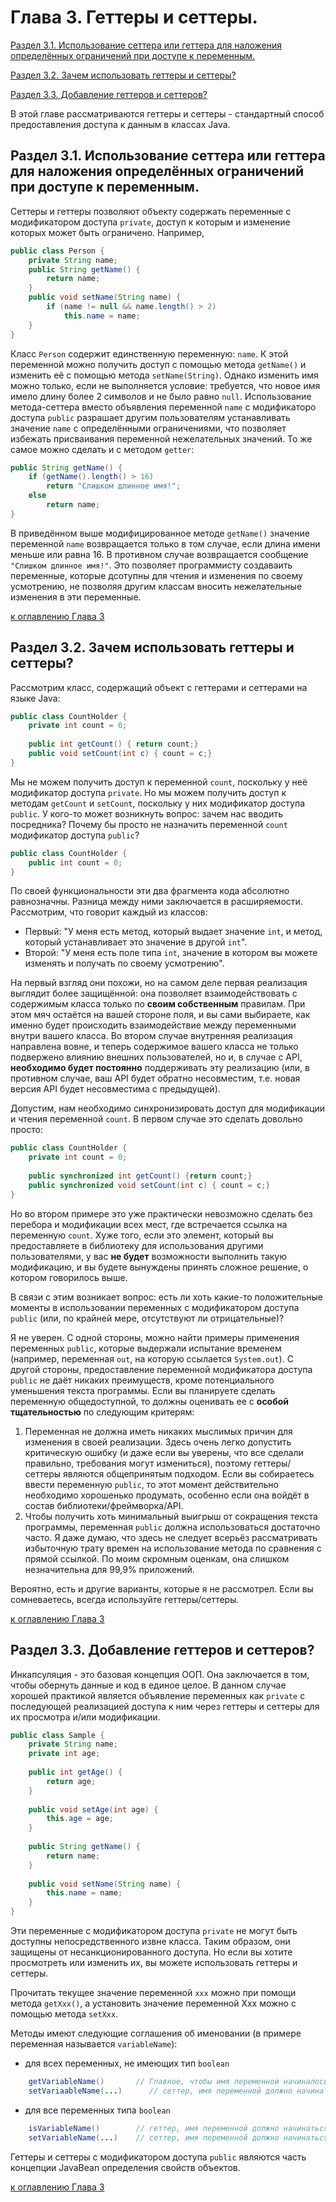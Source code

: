 # Глава 3. Геттеры и сеттеры.

[Раздел 3.1. Использование сеттера или геттера для наложения определённых ограничений при доступе к переменным.](#раздел-31-использование-сеттера-или-геттера-для-наложения-определённых-ограничений-при-доступе-к-переменным)

[Раздел 3.2. Зачем использовать геттеры и сеттеры?](#раздел-32-зачем-использовать-геттеры-и-сеттеры)

[Раздел 3.3. Добавление геттеров и сеттеров?](#раздел-33-добавление-геттеров-и-сеттеров)

В этой главе рассматриваются геттеры и сеттеры - стандартный способ предоставления доступа к данным в классах Java.

## Раздел 3.1. Использование сеттера или геттера для наложения определённых ограничений при доступе к переменным.

Сеттеры и геттеры позволяют объекту содержать переменные с модификатором доступа `private`, доступ к которым и изменение которых может быть ограничено. Например,

```java
public class Person {
    private String name;
    public String getName() {
        return name;
    }
    public void setName(String name) {
        if (name != null && name.length() > 2)
            this.name = name;
    }
}
```

Класс `Person` содержит единственную переменную: `name`. К этой переменной можно получить доступ с помощью метода `getName()` и изменить её с помощью метода `setName(String)`. Однако изменить имя можно только, если не выполняется условие: требуется, что новое имя имело длину более 2 символов и не было равно `null`. Использование метода-сеттера вместо объявления переменной `name` с модификаторо доступа `public` разрашает другим пользователям устанавливать значение `name` с определёнными ограничениями, что позволяет избежать присваивания переменной нежелательных значений. То же самое можно сделать и с методом `getter`:

```java
public String getName() {
    if (getName().length() > 16)
        return "Слишком длинное имя!";
    else
        return name;
}
```

В приведённом выше модифицированное методе `getName()` значение переменной `name` возвращается только в том случае, если длина имени меньше или равна 16. В противном случае возвращается сообщение `"Слишком длинное имя!"`. Это позволяет программисту создаваить переменные, которые дсотупны для чтения и изменения по своему усмотрению, не позволяя другим классам вносить нежелательные изменения в эти переменные.

[к оглавлению Глава 3](#глава-3-геттеры-и-сеттеры)

## Раздел 3.2. Зачем использовать геттеры и сеттеры?

Рассмотрим класс, содержащий объект с геттерами и сеттерами на языке Java:

```java
public class CountHolder {
    private int count = 0;
    
    public int getCount() { return count;}
    public void setCount(int c) { count = c;}
}
```


Мы не можем получить доступ к переменной `count`, поскольку у неё модификатор доступа `private`. Но мы можем получить доступ к методам `getCount` и `setCount`, поскольку у них модификатор доступа `public`. У кого-то может возникнуть вопрос: зачем нас вводить посредника? Почему бы просто не назначить переменной `count` модификатор доступа `public`?

```java
public class CountHolder {
    public int count = 0;
}
```

По своей функциональности эти два фрагмента кода абсолютно равнозначны. Разница между ними заключается в расширяемости. Рассмотрим, что говорит каждый из классов:
+ Первый: "У меня есть метод, который выдает значение `int`, и метод, который устанавливает это значение в другой `int`".
+ Второй: "У меня есть поле типа `int`, значение в котором вы можете изменять и получать по своему усмотрению".

На первый взгляд они похожи, но на самом деле первая реализация выглядит более защищённой: она позволяет взаимодействовать с содержимым класса только по **своим собственным** правилам. При этом мяч остаётся на вашей стороне поля, и вы сами выбираете, как именно будет происходить взаимодействие между переменными внутри вашего класса. Во втором случае внутренняя реализация направлена вовне, и теперь содержимое вашего класса не только подвержено влиянию внешних пользователей, но и, в случае с API, **необходимо будет постоянно** поддерживать эту реализацию (или, в противном случае, ваш API будет обратно несовместим, т.е. новая версия API будет несовместима с предыдущей).

Допустим, нам необходимо синхронизировать доступ для модификации и чтения переменной `count`. В первом случае это сделать довольно просто:
```java
public class CountHolder {
    private int count = 0;
    
    public synchronized int getCount() {return count;}
    public synchronized void setCount(int c) { count = c;}
}
```

Но во втором примере это уже практически невозможно сделать без перебора и модификации всех мест, где встречается ссылка на переменную `count`. Хуже того, если это элемент, который вы предоставляете в библиотеку для использования другими пользователями, у вас **не будет** возможности выполнить такую модификацию, и вы будете вынуждены принять сложное решение, о котором говорилось выше.

В связи с этим возникает вопрос: есть ли хоть какие-то положительные моменты в использовании переменных с модификатором доступа `public` (или, по крайней мере, отсутствуют ли отрицательные)?

Я не уверен. С одной стороны, можно найти примеры применения переменных `public`, которые выдержали испытание временем (например, переменная `out`, на которую ссылается `System.out`). С другой стороны, предоставление переменной модификатора доступа `public` не даёт никаких преимуществ, кроме потенциального уменьшения текста программы. Если вы планируете сделать переменную общедоступной, то должны оценивать ее с **особой тщательностью** по следующим критерям: 

1. Переменная не должна иметь никаких мыслимых причин для изменения в своей реализации. Здесь очень легко допустить критическую ошибку (и даже если вы уверены, что все сделали правильно, требования могут измениться), поэтому геттеры/сеттеры являются общепринятым подходом. Если вы собираетесь ввести переменную `public`, то этот момент действительно необходимо хорошенько продумать, особенно если она войдёт в состав библиотеки/фреймворка/API.
2. Чтобы получить хоть минимальный выигрыш от сокращения текста программы, переменная `public` должна использоваться достаточно часто. Я даже думаю, что здесь не следует всерьёз рассматривать избыточную трату времен на использование метода по сравнения с прямой ссылкой. По моим скромным оценкам, она слишком незначительна для 99,9% приложений.

Вероятно, есть и другие варианты, которые я не рассмотрел. Если вы сомневаетесь, всегда используйте геттеры/сеттеры.

[к оглавлению Глава 3](#глава-3-геттеры-и-сеттеры)

## Раздел 3.3. Добавление геттеров и сеттеров?

Инкапсуляция - это базовая концепция ООП. Она заключается в том, чтобы обернуть данные и код в единое целое. В данном случае хорошей практикой является объявление переменных как `private` с последующей реализацией доступа к ним через геттеры и сеттеры для их просмотра и/или модификации.

```java
public class Sample {
    private String name;
    private int age;
    
    public int getAge() {
        return age;
    }
    
    public void setAge(int age) {
        this.age = age;
    }
    
    public String getName() {
        return name;
    }
    
    public void setName(String name) {
        this.name = name;
    }
}
```

Эти переменные с модификатором доступа `private` не могут быть доступны непосредственного извне класса. Таким образом, они защищены от несанкционированного доступа. Но если вы хотите просмотреть или изменить их, вы можете использовать геттеры и сеттеры.

Прочитать текущее значение переменной `xxx` можно при помощи метода `getXxx()`, а установить значение переменной Xxx можно с помощью метода `setXxx`.

Методы имеют следующие соглашения об именовании (в примере переменная называется `variableName`):
+ для всех переменных, не имеющих тип `boolean`
```java
    getVariableName()       // Главное, чтобы имя переменной начиналось с прописной буквы
    setVariaableName(...)      // сеттер, имя переменной должно начинаться с прописной буквы
```
+ для все переменных типа `boolean`
```java
    isVariableName()        // геттер, имя переменной должно начинаться с прописной буквы
    setVariableName(...)    // сеттер, имя переменной должно начинаться с прописной буквы
```

Геттеры и сеттеры с модификатором доступа `public` являются часть концепции JavaBean определения свойств объектов.

[к оглавлению Глава 3](#глава-3-геттеры-и-сеттеры)